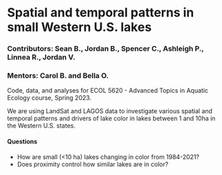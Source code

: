# Spatial and temporal patterns in small Western U.S. lakes 

### Contributors: Sean B., Jordan B., Spencer C., Ashleigh P., Linnea R., Jordan V.
### Mentors: Carol B. and Bella O. 

Code, data, and analyses for ECOL 5620 - Advanced Topics in Aquatic Ecology course, Spring 2023.

We are using LandSat and LAGOS data to investigate various spatial and temporal patterns and drivers of lake color in lakes between 1 and 10ha in the Western U.S. states.

#### Questions
- How are small (<10 ha) lakes changing in color from 1984-2021?
- Does proximity control how similar lakes are in color?  
